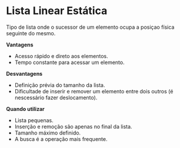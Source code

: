 # Lista Linear Estática
Tipo de lista onde o sucessor de um elemento ocupa 
a posiçao física seguinte do mesmo.

__Vantagens__

- Acesso rápido e direto aos elementos.
- Tempo constante para acessar um elemento.

__Desvantagens__

- Definição prévia do tamanho da lista.
- Dificultade de inserir e remover um elemento entre dois outros (é nescessário fazer deslocamento).

__Quando utilizar__
- Lista pequenas.
- Inserção e remoção são apenas no final da lista.
- Tamanho máximo definido.
- A busca é a operação mais frequente.